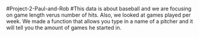 #Project-2-Paul-and-Rob
#This data is about baseball and we are focusing on game length verus number of hits. Also, we looked at games played per week. We made a function that allows you type in a name of a pitcher and it will tell you the amount of games he started in. 
